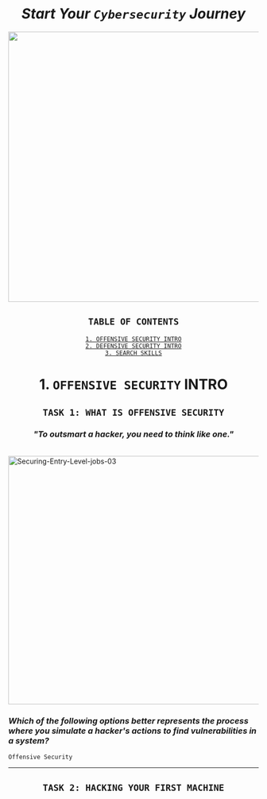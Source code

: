 <h1 = align=center><em>Start Your <code>Cybersecurity</code> Journey</em></h1>

<p align="center">
<img width="2000" height="544" alt="Content-Banner---updated" src="https://github.com/user-attachments/assets/3a1a787a-b146-498d-98fd-af0c4dae441e" />
</p>

<h2 = align=center><code>TABLE OF CONTENTS</code></h2>

<div align="center">
  
[`1. OFFENSIVE SECURITY INTRO`](#1-offensive-security-intro)</br>
[`2. DEFENSIVE SECURITY INTRO`](#2-defensive-security-intro)</br>
[`3. SEARCH SKILLS`](#3-search-skills)

</div>

<h1 = align=center>1. <code>OFFENSIVE SECURITY</code> INTRO</h1>

<h2 = align=center><code>TASK 1: WHAT IS OFFENSIVE SECURITY</code></h2>

<h3 = align=center><em>"To outsmart a hacker, you need to think like one."</em></h3>
</br>
<img width="1841" height="500" alt="Securing-Entry-Level-jobs-03" src="https://github.com/user-attachments/assets/1e8a1f3f-56d0-479a-a131-b32806e0f08f" />

### *Which of the following options better represents the process where you simulate a hacker's actions to find vulnerabilities in a system?*

```
Offensive Security
```

---

<h2 = align=center><code>TASK 2: HACKING YOUR FIRST MACHINE</code></h2>

